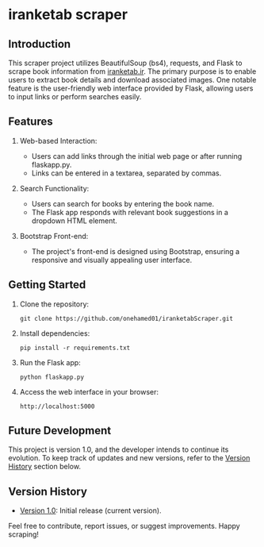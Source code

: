 # iranketab scraper

## Introduction
This scraper project utilizes BeautifulSoup (bs4), requests, and Flask to scrape book information from [iranketab.ir](https://iranketab.ir/). The primary purpose is to enable users to extract book details and download associated images. One notable feature is the user-friendly web interface provided by Flask, allowing users to input links or perform searches easily.

## Features
1. Web-based Interaction:
   - Users can add links through the initial web page or after running flaskapp.py.
   - Links can be entered in a textarea, separated by commas.

2. Search Functionality:
   - Users can search for books by entering the book name.
   - The Flask app responds with relevant book suggestions in a dropdown HTML element.

3. Bootstrap Front-end:
   - The project's front-end is designed using Bootstrap, ensuring a responsive and visually appealing user interface.

## Getting Started
1. Clone the repository:
  
   ```git clone https://github.com/onehamed01/iranketabScraper.git```
   
2. Install dependencies:
  
   ```pip install -r requirements.txt```
   
3. Run the Flask app:
  
   ```python flaskapp.py```
   
4. Access the web interface in your browser:
  
   ```http://localhost:5000```
   
## Future Development
This project is version 1.0, and the developer intends to continue its evolution. To keep track of updates and new versions, refer to the [Version History](#version-history) section below.

## Version History
- [Version 1.0](https://github.com/onehamed01/iranketabScraper/): Initial release (current version).

Feel free to contribute, report issues, or suggest improvements. Happy scraping!
